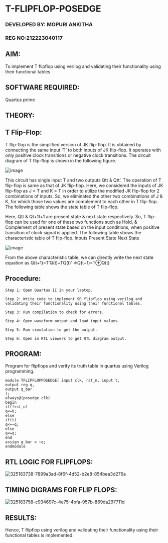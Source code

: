 # T-FLIPFLOP-POSEDGE
### DEVELOPED BY: MOPURI ANKITHA
### REG NO:212223040117

## AIM:

To implement  T flipflop using verilog and validating their functionality using their functional tables

## SOFTWARE REQUIRED:

Quartus prime

## THEORY:

## T Flip-Flop:

T flip-flop is the simplified version of JK flip-flop. It is obtained by connecting the same input ‘T’ to both inputs of JK flip-flop. It operates with only positive clock transitions or negative clock transitions. The circuit diagram of T flip-flop is shown in the following figure.

![image](https://github.com/naavaneetha/T-FLIPFLOP-POSEDGE/assets/154305477/458a68fe-2d08-4a9d-ac4f-7ae0480ce0bd)

 
This circuit has single input T and two outputs Qtt & Qtt’. The operation of T flip-flop is same as that of JK flip-flop. Here, we considered the inputs of JK flip-flop as J = T and K = T in order to utilize the modified JK flip-flop for 2 combinations of inputs. So, we eliminated the other two combinations of J & K, for which those two values are complement to each other in T flip-flop. The following table shows the state table of T flip-flop.

Here, Qtt & Qt+1t+1 are present state & next state respectively. So, T flip-flop can be used for one of these two functions such as Hold, & Complement of present state based on the input conditions, when positive transition of clock signal is applied. The following table shows the characteristic table of T flip-flop. Inputs Present State Next State

![image](https://github.com/naavaneetha/T-FLIPFLOP-POSEDGE/assets/154305477/cdd7fb32-539f-4b66-bb8d-f305a153c886)

 
From the above characteristic table, we can directly write the next state equation as Q(t+1)=T′Q(t)+TQ(t)′ ⇒Q(t+1)=T⊕Q(t)

## Procedure:

```
Step 1: Open Quartus II in your laptop.

Step 2: Write code to implement SR flipflop using verilog and validating their functionality using their functional tables.

Step 3: Run compilation to check for errors.

Step 4: Open waveform output and load input values.

Step 5: Run simulation to get the output.

Step 6: Open in RTL viewers to get RTL diagram output.
```

## PROGRAM:

Program for flipflops and verify its truth table in quartus using Verilog programming. 
```
module TFLIPFLOPPOSEDGE( input clk, rst_n, input t,
output reg q,
output q_bar
);
always@(posedge clk) 
begin 
if(!rst_n)
q<=0;
else
if(t)
q<=~q;
else
q<=q;
end
assign q_bar = ~q;
endmodule
```


## RTL LOGIC FOR FLIPFLOPS:
![325183738-7899a3ad-8f6f-4d52-b2e8-854bea3d276a](https://github.com/Keerthana-VJ/T-FLIPFLOP-POSEDGE/assets/149347704/38fdb0ec-3088-42dc-aa58-8129c2dd884e)


## TIMING DIGRAMS FOR FLIP FLOPS:
![325183758-c934697c-4e75-4bfa-957b-869da297711d](https://github.com/Keerthana-VJ/T-FLIPFLOP-POSEDGE/assets/149347704/b8e99f78-214a-42a4-9aca-793c66926454)


## RESULTS:
Hence, T flipflop using verilog and validating their functionality using their functional tables is implemented.
